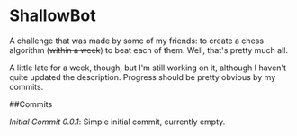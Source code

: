 # ShallowBot

A challenge that was made by some of my friends: to create a chess algorithm (~~within a week~~) to beat each of them. Well, that's pretty much all.

A little late for a week, though, but I'm still working on it, although I haven't quite updated the description. Progress
should be pretty obvious by my commits.

##Commits

_Initial Commit 0.0.1_:
	Simple initial commit, currently empty.